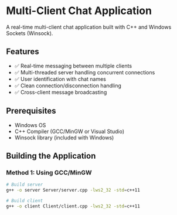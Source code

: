 # Multi-Client Chat Application

A real-time multi-client chat application built with C++ and Windows Sockets (Winsock).

## Features

- ✅ Real-time messaging between multiple clients
- ✅ Multi-threaded server handling concurrent connections
- ✅ User identification with chat names
- ✅ Clean connection/disconnection handling
- ✅ Cross-client message broadcasting

## Prerequisites

- Windows OS
- C++ Compiler (GCC/MinGW or Visual Studio)
- Winsock library (included with Windows)

## Building the Application

### Method 1: Using GCC/MinGW

```bash
# Build server
g++ -o server Server/server.cpp -lws2_32 -std=c++11

# Build client
g++ -o client Client/client.cpp -lws2_32 -std=c++11
